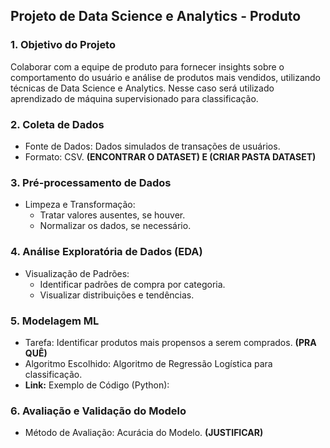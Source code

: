 ## Projeto de Data Science e Analytics - Produto

### 1. Objetivo do Projeto
Colaborar com a equipe de produto para fornecer insights sobre o comportamento do usuário e análise de produtos mais vendidos, utilizando técnicas de Data Science e Analytics. Nesse caso será utilizado aprendizado de máquina supervisionado para classificação.

### 2. Coleta de Dados
- Fonte de Dados: Dados simulados de transações de usuários.
- Formato: CSV. **(ENCONTRAR O DATASET) E (CRIAR PASTA DATASET)**

### 3. Pré-processamento de Dados
- Limpeza e Transformação: 
  - Tratar valores ausentes, se houver.
  - Normalizar os dados, se necessário.

### 4. Análise Exploratória de Dados (EDA)
- Visualização de Padrões:
  - Identificar padrões de compra por categoria.
  - Visualizar distribuições e tendências.

### 5. Modelagem ML
- Tarefa: Identificar produtos mais propensos a serem comprados. **(PRA QUÊ)**
- Algoritmo Escolhido: Algoritmo de Regressão Logística para classificação.
- **Link:** Exemplo de Código (Python):

### 6. Avaliação e Validação do Modelo
- Método de Avaliação: Acurácia do Modelo. **(JUSTIFICAR)**
